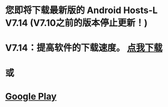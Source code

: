 您即将下载最新版的 Android Hosts-L V7.14 (V7.10之前的版本停止更新！)
===============
V7.14：提高软件的下载速度。
[点我下载](https://github.com/lack006/Android-Hosts-L/raw/master/apk/Android_Hosts-L.apk)
===============
或
===============
[Google Play](https://play.google.com/store/apps/details?id=com.lack006.hosts_l)
===============

